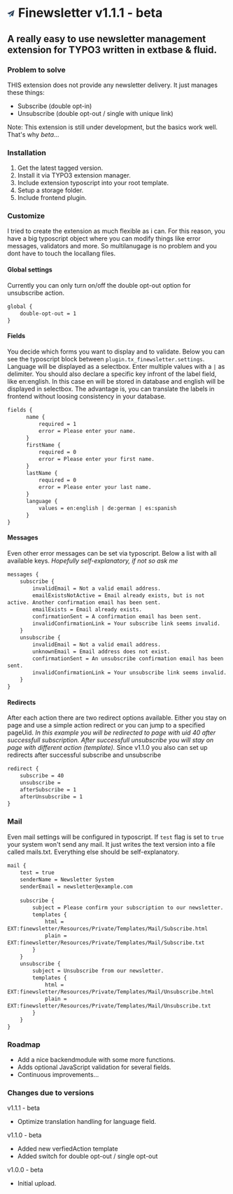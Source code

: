 # ![finewsletter icon](ext_icon.gif) Finewsletter v1.1.1 - beta
## A really easy to use newsletter management extension for TYPO3 written in extbase & fluid.


### Problem to solve
THIS extension does not provide any newsletter delivery. It just manages these things:

* Subscribe (double opt-in)
* Unsubscribe (double opt-out / single with unique link)

Note: This extension is still under development, but the basics work well. That's why _beta_…


### Installation
1. Get the latest tagged version.
2. Install it via TYPO3 extension manager.
3. Include extension typoscript into your root template.
4. Setup a storage folder.
5. Include frontend plugin.

### Customize
I tried to create the extension as much flexible as i can. For this reason, you have a big typoscript object where you can modify things like error messages, validators and more. So multilanugage is no problem and you dont have to touch the locallang files.

#### Global settings
Currently you can only turn on/off the double opt-out option for
unsubscribe action.

```
global {
    double-opt-out = 1
}
```

#### Fields
You decide which forms you want to display and to validate. Below you can see the typoscript block between `plugin.tx_finewsletter.settings`. Language will be displayed as a selectbox. Enter multiple values with a `|` as delimiter. You should also declare a specific key infront of the label field, like en:english. In this case en will be stored in database and english will be displayed in selectbox. The advantage is, you can translate the labels in frontend without loosing consistency in your database.

```
fields {
      name {
          required = 1
          error = Please enter your name.
      }
      firstName {
          required = 0
          error = Please enter your first name.
      }
      lastName {
          required = 0
          error = Please enter your last name.
      }
      language {
          values = en:english | de:german | es:spanish
      }
}

```

#### Messages 
Even other error messages can be set via typoscript. Below a list with all available keys. _Hopefully self-explanatory, if not so ask me_

```
messages {
    subscribe {
        invalidEmail = Not a valid email address.
        emailExistsNotActive = Email already exists, but is not active. Another confirmation email has been sent.
        emailExists = Email already exists.
        confirmationSent = A confirmation email has been sent.
        invalidConfirmationLink = Your subscribe link seems invalid.
    }
    unsubscribe {
        invalidEmail = Not a valid email address.
        unknownEmail = Email address does not exist.
        confirmationSent = An unsubscribe confirmation email has been sent.
        invalidConfirmationLink = Your unsubscribe link seems invalid.
    }
}

```

#### Redirects
After each action there are two redirect options available. Either you stay on page and use a simple action redirect or you can jump to a specified pageUid. _In this example you will be redirected to page with uid 40 after successfull subscription. After successfull unsubscribe you will stay on page with different action (template)._
Since v1.1.0 you also can set up redirects after successful subscribe and unsubscribe

```
redirect {
	subscribe = 40
	unsubscribe =
	afterSubscribe = 1 
	afterUnsubscribe = 1
}
```

### Mail
Even mail settings will be configured in typoscript. If `test` flag is set to `true` your system won't send any mail. It just writes the text version into a file called mails.txt. Everything else should be self-explanatory.

```
mail {
    test = true
    senderName = Newsletter System
    senderEmail = newsletter@example.com

    subscribe {
        subject = Please confirm your subscription to our newsletter.
        templates { 
            html = EXT:finewsletter/Resources/Private/Templates/Mail/Subscribe.html
            plain = EXT:finewsletter/Resources/Private/Templates/Mail/Subscribe.txt
        }
    }
    unsubscribe {
        subject = Unsubscribe from our newsletter.
        templates {
            html = EXT:finewsletter/Resources/Private/Templates/Mail/Unsubscribe.html
            plain = EXT:finewsletter/Resources/Private/Templates/Mail/Unsubscribe.txt
        }
    }
} 

```


### Roadmap
* Add a nice backendmodule with some more functions.
* Adds optional JavaScript validation for several fields.
* Continuous improvements…


### Changes due to versions
v1.1.1 - beta

* Optimize translation handling for language field.

v1.1.0 - beta

* Added new verfiedAction template
* Added switch for double opt-out / single opt-out

v1.0.0 - beta

* Initial upload.
